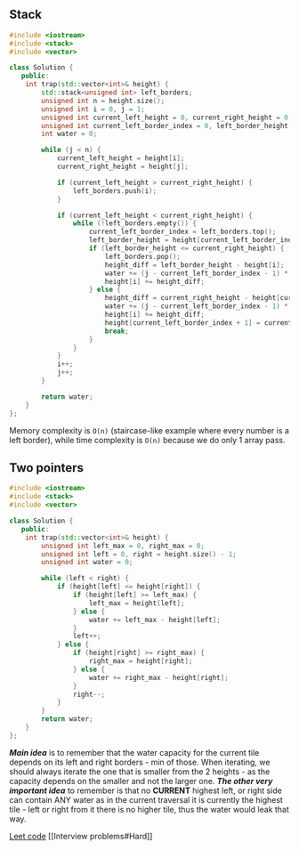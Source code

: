 ## Stack
```cpp
#include <iostream>
#include <stack>
#include <vector>

class Solution {
   public:
    int trap(std::vector<int>& height) {
        std::stack<unsigned int> left_borders;
        unsigned int n = height.size();
        unsigned int i = 0, j = 1;
        unsigned int current_left_height = 0, current_right_height = 0;
        unsigned int current_left_border_index = 0, left_border_height = 0, height_diff = 0;
        int water = 0;

        while (j < n) {
            current_left_height = height[i];
            current_right_height = height[j];

            if (current_left_height > current_right_height) {
                left_borders.push(i);
            }

            if (current_left_height < current_right_height) {
                while (!left_borders.empty()) {
                    current_left_border_index = left_borders.top();
                    left_border_height = height[current_left_border_index];
                    if (left_border_height <= current_right_height) {
                        left_borders.pop();
                        height_diff = left_border_height - height[i];
                        water += (j - current_left_border_index - 1) * height_diff;
                        height[i] += height_diff;
                    } else {
                        height_diff = current_right_height - height[current_left_border_index + 1];
                        water += (j - current_left_border_index - 1) * height_diff;
                        height[i] += height_diff;
                        height[current_left_border_index + 1] = current_right_height;
                        break;
                    }
                }
            }
            i++;
            j++;
        }

        return water;
    }
};
```
Memory complexity is `O(n)` (staircase-like example where every number is a left border), while time complexity is `O(n)` because we do only 1 array pass.
## Two pointers
```cpp
#include <iostream>
#include <stack>
#include <vector>

class Solution {
   public:
    int trap(std::vector<int>& height) {
        unsigned int left_max = 0, right_max = 0;
        unsigned int left = 0, right = height.size() - 1;
        unsigned int water = 0;

        while (left < right) {
            if (height[left] <= height[right]) {
                if (height[left] >= left_max) {
                    left_max = height[left];
                } else {
                    water += left_max - height[left];
                }
                left++;
            } else {
                if (height[right] >= right_max) {
                    right_max = height[right];
                } else {
                    water += right_max - height[right];
                }
                right--;
            }
        }
        return water;
    }
};
```
***Main idea*** is to remember that the water capacity for the current tile depends on its left and right borders - min of those. When iterating, we should always iterate the one that is smaller from the 2 heights - as the capacity depends on the smaller and not the larger one.
***The other very important idea*** to remember is that no **CURRENT** highest left, or right side can contain ANY water as in the current traversal it is currently the highest tile - left or right from it there is no higher tile, thus the water would leak that way.

[Leet code](https://leetcode.com/problems/trapping-rain-water/solution/)
[[Interview problems#Hard]]
